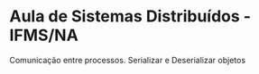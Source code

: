 # Aula de Sistemas Distribuídos - IFMS/NA

Comunicação entre processos. Serializar e Deserializar objetos